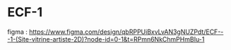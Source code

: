 # ECF-1
figma : https://www.figma.com/design/qbRPPUiBxvLvAN3gNUZPdt/ECF---1-(Site-vitrine-artiste-2D)?node-id=0-1&t=RPmn6NkChmPHmBIu-1
